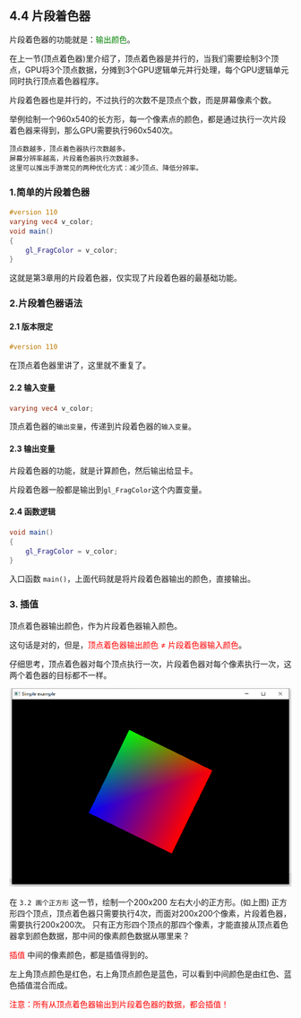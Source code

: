 ## 4.4 片段着色器

片段着色器的功能就是：<font color=green>输出颜色</font>。

在上一节(顶点着色器)里介绍了，顶点着色器是并行的，当我们需要绘制3个顶点，GPU将3个顶点数据，分摊到3个GPU逻辑单元并行处理，每个GPU逻辑单元同时执行顶点着色器程序。

片段着色器也是并行的，不过执行的次数不是顶点个数，而是屏幕像素个数。

举例绘制一个960x540的长方形，每一个像素点的颜色，都是通过执行一次片段着色器来得到，那么GPU需要执行960x540次。

    顶点数越多，顶点着色器执行次数越多。
    屏幕分辨率越高，片段着色器执行次数越多。
    这里可以推出手游常见的两种优化方式：减少顶点、降低分辨率。


### 1.简单的片段着色器

```glsl
#version 110
varying vec4 v_color;
void main()
{
    gl_FragColor = v_color;
}
```

这就是第3章用的片段着色器，仅实现了片段着色器的最基础功能。

### 2.片段着色器语法

#### 2.1 版本限定

```glsl
#version 110
```
在顶点着色器里讲了，这里就不重复了。

#### 2.2 输入变量

```glsl
varying vec4 v_color;
```

顶点着色器的`输出变量`，传递到片段着色器的`输入变量`。

#### 2.3 输出变量


片段着色器的功能，就是计算颜色，然后输出给显卡。

片段着色器一般都是输出到`gl_FragColor`这个内置变量。

#### 2.4 函数逻辑

```glsl
void main()
{
    gl_FragColor = v_color;
}
```

入口函数 `main()`，上面代码就是将片段着色器输出的颜色，直接输出。

### 3. 插值

顶点着色器输出颜色，作为片段着色器输入颜色。

这句话是对的，但是，<font color=red>顶点着色器输出颜色 ≠ 片段着色器输入颜色</font>。

仔细思考，顶点着色器对每个顶点执行一次，片段着色器对每个像素执行一次，这两个着色器的目标都不一样。

![](../../imgs/opengl_draw_polygon/draw_quad/draw_quad_success.png)

在 `3.2 画个正方形` 这一节，绘制一个200x200 左右大小的正方形。(如上图)
正方形四个顶点，顶点着色器只需要执行4次，而面对200x200个像素，片段着色器，需要执行200x200次。
只有正方形四个顶点的那四个像素，才能直接从顶点着色器拿到颜色数据，那中间的像素颜色数据从哪里来？

<font color=red>插值</font>
中间的像素颜色，都是插值得到的。

左上角顶点颜色是红色，右上角顶点颜色是蓝色，可以看到中间颜色是由红色、蓝色插值混合而成。

<font color=red>注意：所有从顶点着色器输出到片段着色器的数据，都会插值！</font>


